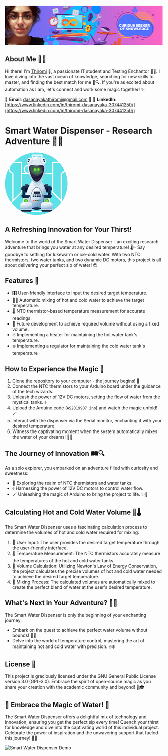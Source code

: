 <p align="center">
  <img src="https://raw.githubusercontent.com/Thiromi97/ebay_automation/main/banner.png" alt="Your Awesome Banner">
</p>

## About Me 👩‍💻

Hi there! I'm [Thiromi](https://www.linkedin.com/in/thiromi-dasanayaka-307441250/) 👋, a passionate IT student and Testing Enchantor 🧙‍♂️. I love diving into the vast ocean of knowledge, searching for new skills to master, and finding the best match for me 🌊🔍. If you're as excited about automation as I am, let's connect and work some magic together! ✨

📧 **Email**: dasanayakathiromi@gmail.com 💌
🔗 **LinkedIn**: [https://www.linkedin.com/in/thiromi-dasanayaka-307441250/](https://www.linkedin.com/in/thiromi-dasanayaka-307441250/)
# Smart Water Dispenser - Research Adventure 🚀💧

<!-- Add the following HTML code to your README.md file -->
<p align="left">
  <img src="https://github.com/Thiromi97/smart_water_mixture/blob/main/water.png?raw=true" width="200" height="200" alt="Project Logo" style="border-radius: 50%;">
</p>


## A Refreshing Innovation for Your Thirst!
Welcome to the world of the Smart Water Dispenser - an exciting research adventure that brings you water at any desired temperature! 🌡️💦 Say goodbye to settling for lukewarm or ice-cold water. With two NTC thermistors, two water tanks, and two dynamic DC motors, this project is all about delivering your perfect sip of water! 😍

## Features 🌈
- 🎛️ User-friendly interface to input the desired target temperature.
- 🌊💧 Automatic mixing of hot and cold water to achieve the target temperature.
- 🌡️ NTC thermistor-based temperature measurement for accurate readings.
- 🚀 Future development to achieve required volume without using a fixed volume.
- 🔥 Implementing a heater for maintaining the hot water tank's temperature.
- ❄️ Implementing a regulator for maintaining the cold water tank's temperature

## How to Experience the Magic 🎉

1. Clone the repository to your computer - the journey begins! 🌟
2. Connect the NTC thermistors to your Arduino board under the guidance of the tech wizards.
3. Unleash the power of 12V DC motors, setting the flow of water from the mystical tanks. 🌀
4. Upload the Arduino code (`AS2019907.ino`) and watch the magic unfold! 🪄
5. Interact with the dispenser via the Serial monitor, enchanting it with your desired temperature.
6. Witness the captivating moment when the system automatically mixes the water of your dreams! 🌈🍹

## The Journey of Innovation 🛤️🔍
As a solo explorer, you embarked on an adventure filled with curiosity and sweetness:

- 🌈 Exploring the realm of NTC thermistors and water tanks.
- 🌀 Harnessing the power of 12V DC motors to control water flow.
- 🪄 Unleashing the magic of Arduino to bring the project to life. ✨🎩

## Calculating Hot and Cold Water Volume 🌊🌡️
The Smart Water Dispenser uses a fascinating calculation process to determine the volumes of hot and cold water required for mixing:

1. 🎯 User Input: The user provides the desired target temperature through the user-friendly interface.
2. 🌡️ Temperature Measurement: The NTC thermistors accurately measure the temperatures of the hot and cold water tanks.
3. 📐 Volume Calculation: Utilizing Newton's Law of Energy Conservation, the project calculates the precise volumes of hot and cold water needed to achieve the desired target temperature.
4. 🔀 Mixing Process: The calculated volumes are automatically mixed to create the perfect blend of water at the user's desired temperature.


## What's Next in Your Adventure? 🔮🌌

The Smart Water Dispenser is only the beginning of your enchanting journey:

- Embark on the quest to achieve the perfect water volume without bounds! 🌌🚀
- Delve into the world of temperature control, mastering the art of maintaining hot and cold water with precision. 🔥❄️

## License 📜

This project is graciously licensed under the GNU General Public License version 3.0 (GPL-3.0). Embrace the spirit of open-source magic as you share your creation with the academic community and beyond! 🌟🎓

## 🌊 Embrace the Magic of Water! 🌊

The Smart Water Dispenser offers a delightful mix of technology and innovation, ensuring you get the perfect sip every time! Quench your thirst for knowledge and dive into the captivating world of this individual project. Celebrate the power of inspiration and the unwavering support that fueled this journey! 🌟💧

![Smart Water Dispenser Demo](https://github.com/Thiromi97/smart_water_mixture/blob/main/demo_AdobeExpress.gif?raw=true)
